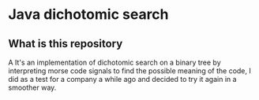 # Java dichotomic search
## What is this repository
A It's an implementation of <a to="https://en.wikipedia.org/wiki/Dichotomic_search#:~:text=In%20computer%20science%2C%20a%20dichotomic%20search%20is%20a,conquer%20algorithm.%20A%20well-known%20example%20is%20binary%20search."> dichotomic search</a> on a binary tree by interpreting morse code signals to find the possible meaning of the code, I did as a test for a company a while ago and decided to try it again in a smoother way.
